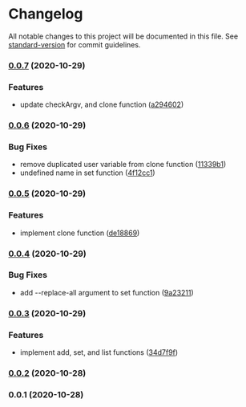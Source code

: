 # Changelog

All notable changes to this project will be documented in this file. See [standard-version](https://github.com/conventional-changelog/standard-version) for commit guidelines.

### [0.0.7](https://github.com/rdarida/gitnoob/compare/v0.0.6...v0.0.7) (2020-10-29)


### Features

* update checkArgv, and clone function ([a294602](https://github.com/rdarida/gitnoob/commit/a2946026ef88a307ff54cbde2739f317329c0218))

### [0.0.6](https://github.com/rdarida/gitnoob/compare/v0.0.5...v0.0.6) (2020-10-29)


### Bug Fixes

* remove duplicated user variable from clone function ([11339b1](https://github.com/rdarida/gitnoob/commit/11339b1eb007f61d25938d277a44489bc186e979))
* undefined name in set function ([4f12cc1](https://github.com/rdarida/gitnoob/commit/4f12cc16013f61a502eedf05c10a538cf2d5d140))

### [0.0.5](https://github.com/rdarida/gitnoob/compare/v0.0.4...v0.0.5) (2020-10-29)


### Features

* implement clone function ([de18869](https://github.com/rdarida/gitnoob/commit/de188697c8c2e7864b76b40970926cb6ed8d2439))

### [0.0.4](https://github.com/rdarida/gitnoob/compare/v0.0.3...v0.0.4) (2020-10-29)


### Bug Fixes

* add --replace-all argument to set function ([9a23211](https://github.com/rdarida/gitnoob/commit/9a23211ca65f9332d6990336f973dcb9a9a33565))

### [0.0.3](https://github.com/rdarida/gitnoob/compare/v0.0.2...v0.0.3) (2020-10-29)


### Features

* implement add, set, and list functions ([34d7f9f](https://github.com/rdarida/gitnoob/commit/34d7f9fa5c21111aa82d7179fd8e1b6f705d2a20))

### [0.0.2](https://github.com/rdarida/gitnoob/compare/v0.0.1...v0.0.2) (2020-10-28)

### 0.0.1 (2020-10-28)
